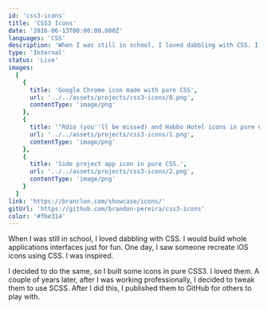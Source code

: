 ```yaml
---
id: 'css3-icons'
title: 'CSS3 Icons'
date: '2016-06-13T00:00:00.000Z'
languages: 'CSS'
description: 'When I was still in school, I loved dabbling with CSS. I would build whole applications interfaces just for fun. One day, I saw someone recreate iOS icons using CSS. I was inspired. '
type: 'Internal'
status: 'Live'
images:
  [
    {
      title: 'Google Chrome icon made with pure CSS',
      url: '../../assets/projects/css3-icons/0.png',
      contentType: 'image/png'
    },
    {
      title: '"Rdio (you''ll be missed) and Habbo Hotel icons in pure CSS',
      url: '../../assets/projects/css3-icons/1.png',
      contentType: 'image/png'
    },
    {
      title: 'Side project app icon in pure CSS.',
      url: '../../assets/projects/css3-icons/2.png',
      contentType: 'image/png'
    }
  ]
link: 'https://branclon.com/showcase/icons/'
gitUrl: 'https://github.com/brandon-pereira/css3-icons'
color: '#fbe314'
---
```


When I was still in school, I loved dabbling with CSS. I would build whole applications interfaces just for fun. One day, I saw someone recreate iOS icons using CSS. I was inspired.

I decided to do the same, so I built some icons in pure CSS3. I loved them. A couple of years later, after I was working professionally, I decided to tweak them to use SCSS. After I did this, I published them to GitHub for others to play with.
